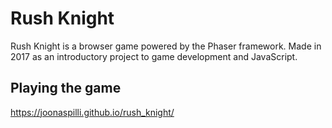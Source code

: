 # Rush Knight

Rush Knight is a browser game powered by the Phaser framework. Made in 2017 as an introductory project to game development and JavaScript.

## Playing the game

<https://joonaspilli.github.io/rush_knight/>
